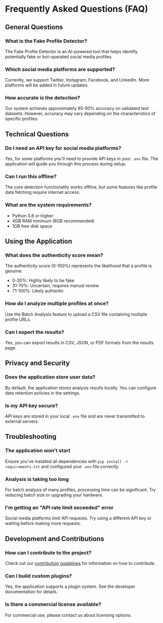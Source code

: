 # Frequently Asked Questions (FAQ)

## General Questions

### What is the Fake Profile Detector?
The Fake Profile Detector is an AI-powered tool that helps identify potentially fake or bot-operated social media profiles.

### Which social media platforms are supported?
Currently, we support Twitter, Instagram, Facebook, and LinkedIn. More platforms will be added in future updates.

### How accurate is the detection?
Our system achieves approximately 85-90% accuracy on validated test datasets. However, accuracy may vary depending on the characteristics of specific profiles.

## Technical Questions

### Do I need an API key for social media platforms?
Yes, for some platforms you'll need to provide API keys in your `.env` file. The application will guide you through this process during setup.

### Can I run this offline?
The core detection functionality works offline, but some features like profile data fetching require internet access.

### What are the system requirements?
- Python 3.8 or higher
- 4GB RAM minimum (8GB recommended)
- 1GB free disk space

## Using the Application

### What does the authenticity score mean?
The authenticity score (0-100%) represents the likelihood that a profile is genuine:
- 0-30%: Highly likely to be fake
- 31-70%: Uncertain, requires manual review
- 71-100%: Likely authentic

### How do I analyze multiple profiles at once?
Use the Batch Analysis feature to upload a CSV file containing multiple profile URLs.

### Can I export the results?
Yes, you can export results in CSV, JSON, or PDF formats from the results page.

## Privacy and Security

### Does the application store user data?
By default, the application stores analysis results locally. You can configure data retention policies in the settings.

### Is my API key secure?
API keys are stored in your local `.env` file and are never transmitted to external servers.

## Troubleshooting

### The application won't start
Ensure you've installed all dependencies with `pip install -r requirements.txt` and configured your `.env` file correctly.

### Analysis is taking too long
For batch analysis of many profiles, processing time can be significant. Try reducing batch size or upgrading your hardware.

### I'm getting an "API rate limit exceeded" error
Social media platforms limit API requests. Try using a different API key or waiting before making more requests.

## Development and Contributions

### How can I contribute to the project?
Check out our [contribution guidelines](../CONTRIBUTING.md) for information on how to contribute.

### Can I build custom plugins?
Yes, the application supports a plugin system. See the developer documentation for details.

### Is there a commercial license available?
For commercial use, please contact us about licensing options.